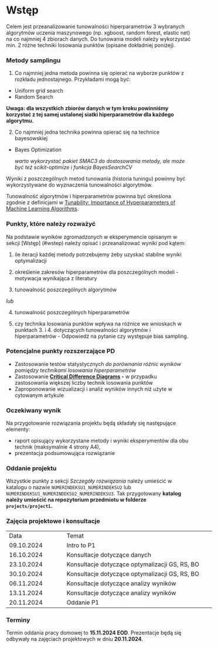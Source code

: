 # Wstęp

Celem jest przeanalizowanie tunowalności hiperparametrów 3 wybranych algorytmów uczenia maszynowego (np. xgboost, random forest, elastic net) na co najmniej 4 zbiorach danych. Do tunowania modeli należy wykorzystać min. 2 różne techniki losowania punktów (opisane dokładniej poniżej).

### Metody samplingu

1.  Co najmniej jedna metoda powinna się opierać na wyborze punktów z rozkładu jednostajnego. Przykładami mogą być:

-   Uniform grid search
-   Random Search

  **Uwaga: dla wszystkich zbiorów danych w tym kroku powinniśmy korzystać z tej samej ustalonej siatki hiperparametrów dla każdego algorytmu.**

2.  Co najmniej jedna technika powinna opierać się na technice bayesowskiej

-   Bayes Optimization
    
    _warto wykorzystać pakiet SMAC3 do dostosowania metody, ale może być też scikit-optimize i funkcja BayesSearchCV_
    

Wyniki z poszczególnych metod tunowania (historia tuningu) powinny być wykorzystywane do wyznaczenia tunowalności algorytmów.

Tunowalność algorytmów i hiperparametrów powinna być określona zgodnie z definicjami w [Tunability: Importance of Hyperparameters of Machine Learning Algorithms](https://jmlr.org/papers/volume20/18-444/18-444.pdf).



### Punkty, które należy rozważyć

Na podstawie wyników zgromadzonych w eksperymencie opisanym w sekcji [Wstęp] (#wstep) należy opisać i przeanalizować wyniki pod kątem: 

1.  ile iteracji każdej metody potrzebujemy żeby uzyskać stabilne wyniki optymalizacji
    
2.  określenie zakresów hiperparametrów dla poszczególnych modeli - motywacja wynikająca z literatury
    
3.  tunowalność poszczególnych algorytmów 

*lub* 

4. tunowalność poszczególnych hiperparametrów
        
5.  czy technika losowania punktów wpływa na różnice we wnioskach w punktach 3. i 4. dotyczących tunowalności algorytmów i hiperparametrów - Odpowiedź na pytanie czy występuje bias sampling.
    

### Potencjalne punkty rozszerzające PD

-   Zastosowanie testów statystycznych _do porównania różnic wyników pomiędzy technikami losowania hiperparametrów_
-   Zastosowanie **[Critical Difference Diagrams](https://github.com/hfawaz/cd-diagram#critical-difference-diagrams) -** w przypadku zastosowania większej liczby technik losowania punktów
-   Zaproponowanie wizualizacji i analiz wyników innych niż użyte w cytowanym artykule

### Oczekiwany wynik

Na przygotowanie rozwiązania projektu będą składały się następujące elementy:

-   raport opisujący wykorzystane metody i wyniki eksperymentów dla obu technik (maksymalnie 4 strony A4),
-   prezentacja podsumowująca rozwiązanie
  
### Oddanie projektu

Wszystkie punkty z sekcji _Szczegóły rozwiązania_ należy umieścić w katalogu o nazwie `NUMERINDEKSU1_NUMERINDEKSU2` lub `NUMERINDEKSU1_NUMERINDEKSU2_NUMERINDEKSU3`. Tak przygotowany **katalog należy umieścić na repozytorium przedmiotu w folderze `projects/project1`.**

### Zajęcia projektowe i konsultacje

<div class="tg-wrap"><table style="undefined;table-layout: fixed; width: 562px"><colgroup>
<col style="width: 157.2px">
<col style="width: 405.2px">
</colgroup>
<tbody>
  <tr>
    <td>Data</td>
    <td>Temat</td>
  </tr>
  <tr>
    <td>09.10.2024<br></td>
    <td>Intro to P1</td>
  </tr>
  <tr>
    <td>16.10.2024</td>
    <td>Konsultacje dotyczące danych</td>
  </tr>
  <tr>
    <td>23.10.2024</td>
    <td>Konsultacje dotyczące optymalizacji GS, RS, BO</td>
  </tr>
  <tr>
    <td>30.10.2024<br></td>
    <td>Konsultacje dotyczące optymalizacji GS, RS, BO</td>
  </tr>
  <tr>
    <td>06.11.2024</td>
    <td>Konsultacje dotyczące analizy wyników</td>
  </tr>
  <tr>
    <td>13.11.2024</td>
    <td>Konsultacje dotyczące analizy wyników</td>
  </tr>
  <tr>
    <td>20.11.2024</td>
    <td>Oddanie P1</td>
  </tr>
</tbody>
</table></div>


### Terminy 

Termin oddania pracy domowej to **15.11.2024 EOD**.
Prezentacje będą się odbywały na zajęciach projektowych w dniu **20.11.2024**.
